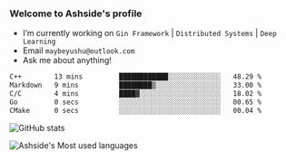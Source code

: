 ### Welcome to Ashside's profile

- I’m currently working on `Gin Framework` | `Distributed Systems` | `Deep Learning`
- Email `maybeyushu@outlook.com`
- Ask me about anything!

<!--START_SECTION:waka-->

```txt
C++        13 mins         ████████████░░░░░░░░░░░░░   48.29 %
Markdown   9 mins          ████████▒░░░░░░░░░░░░░░░░   33.00 %
C/C        4 mins          ████▓░░░░░░░░░░░░░░░░░░░░   18.02 %
Go         0 secs          ░░░░░░░░░░░░░░░░░░░░░░░░░   00.65 %
CMake      0 secs          ░░░░░░░░░░░░░░░░░░░░░░░░░   00.04 %
```

<!--END_SECTION:waka-->

![GitHub stats](https://github-readme-stats.vercel.app/api?username=Ashside)

![Ashside's Most used languages](https://github-readme-stats.vercel.app/api/top-langs/?username=Ashside&layout=compact&hide_border=true&langs_count=10)


